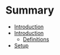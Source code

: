 # Summary

* [Introduction](README.md)
* [Introduction](documentation/Introduction.md)
   * [Definitions](documentation/Definitions.md)
* [Setup](documentation/Setup.md)


